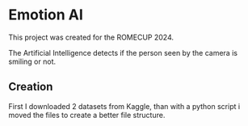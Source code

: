 # Emotion AI

This project was created for the ROMECUP 2024.

The Artificial Intelligence detects if the person seen by the camera is smiling or not.

## Creation
First I downloaded 2 datasets from Kaggle, than with a python script i moved the files to create a better file structure.

